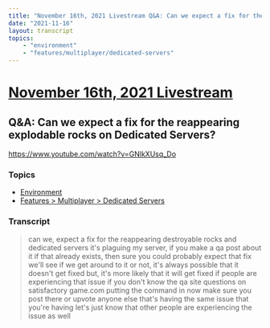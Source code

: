 ```yaml
---
title: "November 16th, 2021 Livestream Q&A: Can we expect a fix for the reappearing explodable rocks on Dedicated Servers?"
date: "2021-11-16"
layout: transcript
topics:
    - "environment"
    - "features/multiplayer/dedicated-servers"
---
```

# [November 16th, 2021 Livestream](../2021-11-16.md)
## Q&A: Can we expect a fix for the reappearing explodable rocks on Dedicated Servers?
https://www.youtube.com/watch?v=GNlkXUsq_Do

### Topics
* [Environment](../topics/environment.md)
* [Features > Multiplayer > Dedicated Servers](../topics/features/multiplayer/dedicated-servers.md)

### Transcript

> can we, expect a fix for the reappearing destroyable rocks and dedicated servers it's plaguing my server, if you make a qa post about it if that already exists, then sure you could probably expect that fix we'll see if we get around to it or not, it's always possible that it doesn't get fixed but, it's more likely that it will get fixed if people are experiencing that issue if you don't know the qa site questions on satisfactory game.com putting the command in now make sure you post there or upvote anyone else that's having the same issue that you're having let's just know that other people are experiencing the issue as well
